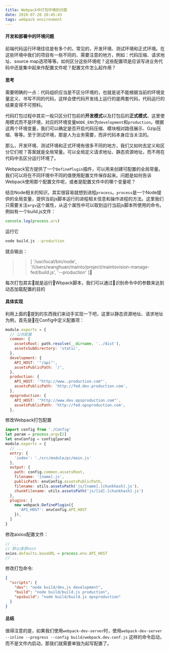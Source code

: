 ```yaml
---
title: Webpack中打包环境的问题
date: 2018-07-28 20:45:43
tags: webpack environment
---
```


#### 开发和部署中的环境问题

前端代码运行环境往往是有多个的，常见的，开发环境、测试环境和正式环境。在这些环境中我们的项目有一些不同的、需要注意的地方，例如：代码压缩、请求地址、source map选项等等。如何区分这些环境呢？这些配置项是应该写进业务代码中还是集中起来作配置文件呢？配置文件怎么起作用？

#### 思考

需要明确的一点：代码组织应当是不区分环境的，也就是说不能根据当前的环境变量定义、书写不同的代码，这样会使代码开发线上运行的是两套代码，代码运行的结果变得不可预料。

代码打包过程中其实一般只区分打包前的**开发模式**以及打包后的**正式模式**，这里使用模式而不是环境，对应的环境变量`NODE_ENV`为`development`和`production`。根据这两个环境变量，我们可以确定是否开启代码压缩、模块相对路径展示、Gzip压缩、等等。至于测试环境，那是人为业务需要，而非代码本身应当关注的。

那么，开发环境、测试环境和正式环境有很多不同的地方，我们又如何去定义和区分它们呢？答案就是全局常量。可以全局定义请求地址、静态资源地址，而不用在代码中去区分运行环境了。

Webpack官方提供了一个`DefinePlugin`插件，可以用来创建可配置的全局常量。我们可以将在不同环境中不同的值使用配置文件保存起来。问题是如何告诉Webpack使用那个配置文件呢，或者是配置文件中的哪个变量呢？

结合Node相关的知识，其实很容易就想到进程`process`。`process`是一个Node提供的全局变量，提供当前js脚本运行的进程相关信息和操作进程的方法。这里我们只需要关注`argv`这个属性，从这个属性中可以取到运行当前js脚本所使用的命令。例如有一个build.js文件：

```javascript
console.log(process.arv)
```

运行它

```bash
node build.js --production
```

就会输出：
>> [ '/usr/local/bin/node', 
>> '/Users/wanghuan/mainto/project/maintovision-manage-fed/build.js',
>> '--production' ]

每次打包其实就是运行Wbpack脚本，我们可以通过识别命令中的参数来达到动态加载配置的目的

#### 具体实现

利用上面的提到的东西我们来动手实现一下吧，这里以静态资源地址、请求地址为例，首先是在Config中定义配置项：

```javascript
module.exports = {
  // 公共配置
  common: {
    assetsRoot: path.resolve(__dirname, '../dist'),
    assetsSubDirectory: 'static',
  },
  development: {
    API_HOST: '"/api"',
    assetsPublicPath: '/',
  },
  production: {
    API_HOST: '"http://www..production.com"',
    assetsPublicPath: 'http://fed.dev.production.com',
  },
  opsproduction: {
    API_HOST: '"http://www.dev.opsproduction.com"',
    assetsPublicPath: 'http://fed.opsproduction.com',
  },
```

修改Webpack打包配置

```javascript
import config from './Config'
let param = process.argv[2]
let envConfig = config[param]
module.exports = {
  // ...
  entry: {
    'index': './src/module/pc/main.js'
  },
  output: {
    path: config.common.assetsRoot,
    filename: '[name].js',
    publicPath: envConfig.assetsPublicPath,
    filename: utils.assetsPath('js/[name].[chunkhash].js'),
    chunkFilename: utils.assetsPath('js/[id].[chunkhash].js')
  },
  plugins: [
    new webpack.DefinePlugin({
      'API_HOST': envConfig.API_HOST
    }),
  ]
}
```

修改aixios配置文件：

```javascript
// ...
// 默认请求host
axios.defaults.baseURL = process.env.API_HOST
// ...
```

修改打包命令:

```json
{
  "scripts": {
    "dev": "node build/dev,js development",
    "build": "node build/build.js production",
    "opsbuild": "node build/build.js opsproduction"
  }
}
```

#### 总结

值得注意的是，如果我们使用`webpack-dev-server`时，使用`webpack-dev-server --inline --progress --config build/webpack.dev.conf.js` 这样的命令启动，而不是文件内启动，那我们就需要单独为起写配置了。